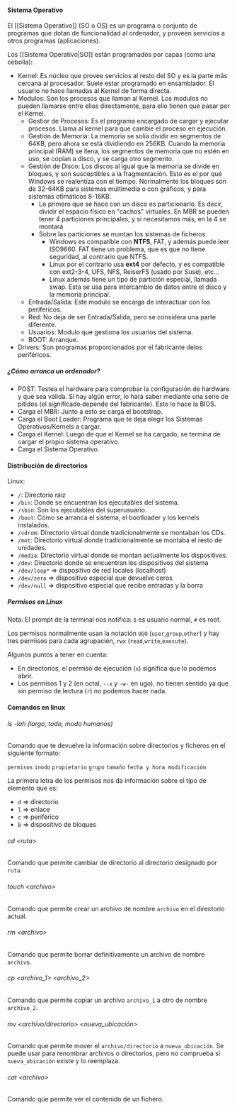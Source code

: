#### Sistema Operativo
El [[Sistema Operativo]] (SO o OS) es un programa o conjunto de programas que dotan de funcionalidad al ordenador, y proveen servicios a otros programas (aplicaciones).

Los [[Sistema Operativo|SO]] están programados por capas (como una cebolla):
- Kernel: Es núcleo que provee servicios al resto del SO y es la parte más cercana al procesador. Suele estar programado en ensamblador. El usuario no hace llamadas al Kernel de forma directa.
- Modulos: Son los procesos que llaman al Kernel. Los modulos no pueden llamarse entre ellos directamente, para ello tienen que pasar por el Kernel. 
	- Gestior de Procesos: Es el programa encargado de cargar y ejecutar procesos. Llama al kernel para que cambie el proceso en ejecución.
	- Gestion de Memoria: La memoria se solía dividir en segmentos de 64KB, pero ahora se está dividiendo en 256KB. Cuando la memoria principal (RAM) se llena, los segmentos de memoria que no estén en uso, se copian a disco, y se carga otro segmento.
	- Gestión de Disco: Los discos al igual que la memoria se divide en bloques, y son susceptibles a la fragmentación. Esto es el por qué Windows se realentiza con el tiempo. Normalmente los bloques son de 32-64KB para sistemas multimedia o con gráficos, y para sistemas ofimáticos 8-16KB.
		- Lo primero que se hace con un disco es particionarlo. Es decir, dividir el espacio físico en "cachos" virtuales. En MBR se pueden tener 4 particiones principales, y si necesitamos más, en la 4 se montará 
		- Sobre las particiones se montan los sistemas de ficheros. 
			- Windows es compatible con __NTFS__, FAT, y además puede leer ISO9660. FAT tiene un problema, que es que no tiene seguridad, al contrario que NTFS. 
			- Linux por el contrario usa __ext4__ por defecto, y es compatible con ext2-3-4, UFS, NFS, ReiserFS (usado por Suse), etc...
			- Linux además tiene un tipo de partición especial, llamada swap. Esta se usa para intercambio de datos entre el disco y la memoria principal.
	- Entrada/Salida: Este modulo se encarga de interactuar con los periféricos.
	- Red: No deja de ser Entrada/Salida, pero se considera una parte diferente.
	- Usuarios: Modulo que gestiona los usuarios del sistema.
	- BOOT: Arranque.
- Drivers: Son programas proporcionados por el fabricante delos periféricos.

##### ¿Cómo arranca un ordenador?
- POST: Testea el hardware para comprobar la configuración de hardware y que sea válida. Si hay algún error, lo hará saber mediante una serie de pitidos (el significado depende del fabricante). Esto lo hace la BIOS.
- Carga el MBR: Junto a esto se carga el bootstrap.
- Carga el Boot Loader: Programa que te deja elegir los Sistemas Operativos/Kernels a cargar.
- Carga el Kernel: Luego de que el Kernel se ha cargado, se termina de cargar el propio sistema operativo.
- Carga el Sistema Operativo.

#### Distribución de directorios
Linux:
- `/`: Directorio raiz
- `/bin`: Donde se encuentran los ejecutables del sistema.
- `/sbin`: Son los ejecutables del superusuario.
- `/boot`: Cómo se arranca el sistema, el bootloader y los kernels instalados.
- `/cdrom`: Directorio virtual donde tradicionalmente se montaban los CDs.
- `/mnt`: Directorio virtual donde tradicionalmente se montaba el resto de unidades.
- `/media`: Directorio virtual donde se montan actualmente los dispositivos.
- `/dev`: Directorio donde se encuentran los dispositivos del sistema 
- `/dev/loop*` => dispositivo de red locales (localhost)
- `/dev/zero` => dispositivo especial que devuelve ceros
- `/dev/null` => dispositivo especial que recibe entradas y la borra

##### Permisos en Linux
Nota: El prompt de la terminal nos notifica: `$` es usuario normal, `#` es root.

Los permisos normalmente usan la notación `UGO` (`user`,`group`,`other`) y hay tres  permisos para cada agrupación, `rwx` (`read`,`write`,`execute`).

Algunos puntos a tener en cuenta:
- En directorios, el permiso de ejecución (`x`) significa que lo podemos abrir.
- Los permisos 1 y 2 (en octal, `--x` y `-w-` en ugo), no tienen sentido ya que sin permiso de lectura (`r`) no podemos hacer nada.

#### Comandos en linux
###### ls -lah (largo, todo, modo humanos)
Comando que te devuelve la información sobre directorios y ficheros en el siguiente formato:

`permisos` `inodo` `propietario` `grupo` `tamaño` `fecha y hora modificación`

La primera letra de los permisos nos da información sobre el tipo de elemento que es:
- `d` => directorio
- `l` => enlace
- `c` => periférico
- `b` => dispositivo de bloques 

###### cd &lt;ruta&gt;
Comando que permite cambiar de directorio al directorio designado por `ruta`.

###### touch &lt;archivo&gt;
Comando que permite crear un archivo de nombre `archivo` en el directorio actual.

###### rm &lt;archivo&gt;
Comando que permite borrar definitivamente un archivo de nombre `archivo`.

###### cp &lt;archivo_1&gt; &lt;archivo_2&gt;
Comando que permite copiar un archivo `archivo_1` a otro de nombre `archivo_2`.

###### mv &lt;archivo/directorio&gt; &lt;nueva_ubicación&gt;
Comando que permite mover el `archivo/directorio` a `nueva_ubicación`.
Se puede usar para renombrar archivos o directorios, pero no comprueba si `nueva_ubicación` existe y lo reemplaza.

###### cat &lt;archivo&gt;
Comando que permite ver el contenido de un fichero.